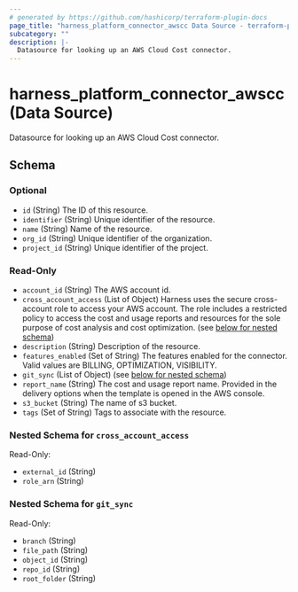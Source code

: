 ```yaml
---
# generated by https://github.com/hashicorp/terraform-plugin-docs
page_title: "harness_platform_connector_awscc Data Source - terraform-provider-harness"
subcategory: ""
description: |-
  Datasource for looking up an AWS Cloud Cost connector.
---
```


# harness_platform_connector_awscc (Data Source)

Datasource for looking up an AWS Cloud Cost connector.



<!-- schema generated by tfplugindocs -->
## Schema

### Optional

- `id` (String) The ID of this resource.
- `identifier` (String) Unique identifier of the resource.
- `name` (String) Name of the resource.
- `org_id` (String) Unique identifier of the organization.
- `project_id` (String) Unique identifier of the project.

### Read-Only

- `account_id` (String) The AWS account id.
- `cross_account_access` (List of Object) Harness uses the secure cross-account role to access your AWS account. The role includes a restricted policy to access the cost and usage reports and resources for the sole purpose of cost analysis and cost optimization. (see [below for nested schema](#nestedatt--cross_account_access))
- `description` (String) Description of the resource.
- `features_enabled` (Set of String) The features enabled for the connector. Valid values are BILLING, OPTIMIZATION, VISIBILITY.
- `git_sync` (List of Object) (see [below for nested schema](#nestedatt--git_sync))
- `report_name` (String) The cost and usage report name. Provided in the delivery options when the template is opened in the AWS console.
- `s3_bucket` (String) The name of s3 bucket.
- `tags` (Set of String) Tags to associate with the resource.

<a id="nestedatt--cross_account_access"></a>
### Nested Schema for `cross_account_access`

Read-Only:

- `external_id` (String)
- `role_arn` (String)


<a id="nestedatt--git_sync"></a>
### Nested Schema for `git_sync`

Read-Only:

- `branch` (String)
- `file_path` (String)
- `object_id` (String)
- `repo_id` (String)
- `root_folder` (String)


